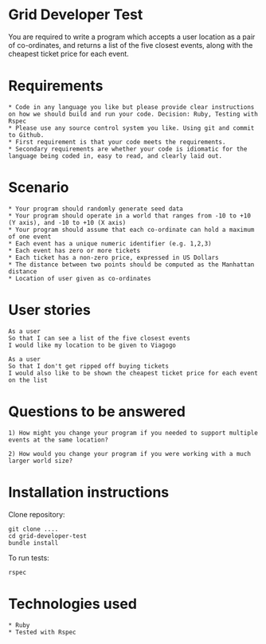 # Grid Developer Test

You are required to write a program which accepts a user location as a pair of co-ordinates, and returns a list of the five closest events, along with the cheapest ticket price for each event.

# Requirements

````
* Code in any language you like but please provide clear instructions on how we should build and run your code. Decision: Ruby, Testing with Rspec
* Please use any source control system you like. Using git and commit to Github.
* First requirement is that your code meets the requirements.
* Secondary requirements are whether your code is idiomatic for the language being coded in, easy to read, and clearly laid out.

````
# Scenario

````
* Your program should randomly generate seed data
* Your program should operate in a world that ranges from -10 to +10 (Y axis), and -10 to +10 (X axis)
* Your program should assume that each co-ordinate can hold a maximum of one event
* Each event has a unique numeric identifier (e.g. 1,2,3)
* Each event has zero or more tickets
* Each ticket has a non-zero price, expressed in US Dollars
* The distance between two points should be computed as the Manhattan distance
* Location of user given as co-ordinates
````

# User stories

````
As a user
So that I can see a list of the five closest events
I would like my location to be given to Viagogo

As a user
So that I don't get ripped off buying tickets
I would also like to be shown the cheapest ticket price for each event on the list
````

# Questions to be answered

````
1) How might you change your program if you needed to support multiple events at the same location?

2) How would you change your program if you were working with a much larger world size?
````

# Installation instructions

Clone repository:

````
git clone ....
cd grid-developer-test
bundle install
````

To run tests:

````
rspec
````

# Technologies used

````
* Ruby
* Tested with Rspec
````
